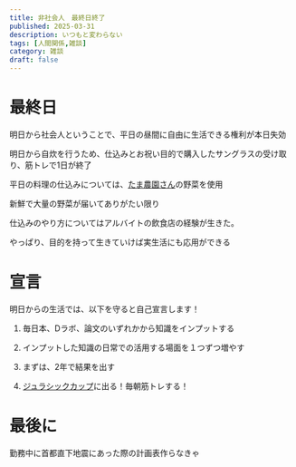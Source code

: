```yaml
---
title: 非社会人　最終日終了
published: 2025-03-31
description: いつもと変わらない
tags: [人間関係,雑談]
category: 雑談
draft: false
---
```


# 最終日

明日から社会人ということで、平日の昼間に自由に生活できる権利が本日失効

明日から自炊を行うため、仕込みとお祝い目的で購入したサングラスの受け取り、筋トレで1日が終了

平日の料理の仕込みについては、[たま農園さん](https://tamafarm358.base.shop/)の野菜を使用

新鮮で大量の野菜が届いてありがたい限り

仕込みのやり方についてはアルバイトの飲食店の経験が生きた。

やっぱり、目的を持って生きていけば実生活にも応用ができる

# 宣言

明日からの生活では、以下を守ると自己宣言します！

1. 毎日本、Dラボ、論文のいずれかから知識をインプットする

2. インプットした知識の日常での活用する場面を１つずつ増やす

3. まずは、2年で結果を出す

4. [ジュラシックカップ](https://jurassiccup.com)に出る！毎朝筋トレする！

# 最後に

勤務中に首都直下地震にあった際の計画表作らなきゃ
